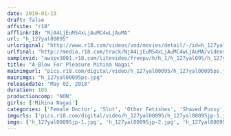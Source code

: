 ```yaml
---
date: 2019-01-13
draft: false
affsite: "r18"
afflinkr18: "NjA4LjEuMS4xLjAuMC4wLjAuMA"
url: "h_127yal00095"
urloriginal: "http://www.r18.com/videos/vod/movies/detail/-/id=h_127yal00095"
urlfinal: "http://media.r18.com/track/NjA4LjEuMS4xLjAuMC4wLjAuMA/videos/vod/movies/detail/-/id=h_127yal00095"
samplevid: "awspv3001.r18.com/litevideo/freepv/h/h_1/h_127yal095/h_127yal095_dmb_w.mp4"
title: "A Blow For Pleasure Mihina Nagai"
mainimgurl: "pics.r18.com/digital/video/h_127yal00095/h_127yal00095ps.jpg"
mainimgs: "h_127yal00095ps.jpg"
releasedate: "May 02, 2018"
duration: 105
productioncomp: "NON"
girls: ['Mihina Nagai']
categories: ['Female Doctor', 'Slut', 'Other Fetishes', 'Shaved Pussy', 'Featured Actress', 'Creampie', 'Hi-Def']
imgurls: ['pics.r18.com/digital/video/h_127yal00095/h_127yal00095jp-1.jpg', 'pics.r18.com/digital/video/h_127yal00095/h_127yal00095jp-2.jpg', 'pics.r18.com/digital/video/h_127yal00095/h_127yal00095jp-3.jpg', 'pics.r18.com/digital/video/h_127yal00095/h_127yal00095jp-4.jpg', 'pics.r18.com/digital/video/h_127yal00095/h_127yal00095jp-5.jpg', 'pics.r18.com/digital/video/h_127yal00095/h_127yal00095jp-6.jpg', 'pics.r18.com/digital/video/h_127yal00095/h_127yal00095jp-7.jpg', 'pics.r18.com/digital/video/h_127yal00095/h_127yal00095jp-8.jpg', 'pics.r18.com/digital/video/h_127yal00095/h_127yal00095jp-9.jpg', 'pics.r18.com/digital/video/h_127yal00095/h_127yal00095jp-10.jpg', 'pics.r18.com/digital/video/h_127yal00095/h_127yal00095jp-11.jpg', 'pics.r18.com/digital/video/h_127yal00095/h_127yal00095jp-12.jpg', 'pics.r18.com/digital/video/h_127yal00095/h_127yal00095jp-13.jpg', 'pics.r18.com/digital/video/h_127yal00095/h_127yal00095jp-14.jpg', 'pics.r18.com/digital/video/h_127yal00095/h_127yal00095jp-15.jpg', 'pics.r18.com/digital/video/h_127yal00095/h_127yal00095jp-16.jpg', 'pics.r18.com/digital/video/h_127yal00095/h_127yal00095jp-17.jpg', 'pics.r18.com/digital/video/h_127yal00095/h_127yal00095jp-18.jpg', 'pics.r18.com/digital/video/h_127yal00095/h_127yal00095jp-19.jpg', 'pics.r18.com/digital/video/h_127yal00095/h_127yal00095jp-20.jpg']
imgs: ['h_127yal00095jp-1.jpg', 'h_127yal00095jp-2.jpg', 'h_127yal00095jp-3.jpg', 'h_127yal00095jp-4.jpg', 'h_127yal00095jp-5.jpg', 'h_127yal00095jp-6.jpg', 'h_127yal00095jp-7.jpg', 'h_127yal00095jp-8.jpg', 'h_127yal00095jp-9.jpg', 'h_127yal00095jp-10.jpg', 'h_127yal00095jp-11.jpg', 'h_127yal00095jp-12.jpg', 'h_127yal00095jp-13.jpg', 'h_127yal00095jp-14.jpg', 'h_127yal00095jp-15.jpg', 'h_127yal00095jp-16.jpg', 'h_127yal00095jp-17.jpg', 'h_127yal00095jp-18.jpg', 'h_127yal00095jp-19.jpg', 'h_127yal00095jp-20.jpg']
---
```

